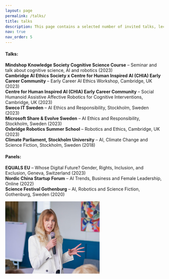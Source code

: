```yaml
---
layout: page
permalink: /talks/
title: talks
description: This page contains a selected number of invited talks, lectures and panel discussions. Please be in touch if you wish me to speak at an event or join a panel. 
nav: true
nav_order: 5
---
```


#### Talks: 
**Mindshop Knowledge Society Cognitive Science Course** – Seminar and talk about cognitive science, AI and robotics (2023)  
**Cambridge AI Ethics Society x Centre for Human Inspired AI (CHIA) Early Career Community** – Early Career AI Ethics Workshop, Cambridge, UK (2023)  
**Centre for Human Inspired AI (CHIA) Early Career Community** – Social Humanoid Assistive Affective Robotics for Cognitive Interventions, Cambridge, UK (2023)   
**Sweco IT Sweden** – AI Ethics and Responsibility, Stockholm, Sweden (2023)  
**Microsoft Share & Evolve Sweden** – AI Ethics and Responsibility, Stockholm, Sweden (2023)  
**Oxbridge Robotics Summer School** – Robotics and Ethics, Cambridge, UK (2023)  
**Climate Parliament, Stockholm University** – AI, Climate Change and Science Fiction, Stockholm, Sweden (2018)

#### Panels:

**EQUALS EU** – Whose Digital Future? Gender, Rights, Inclusion, and Exclusion, Geneva, Switzerland (2023)  
**Nordic China Startup Forum** – AI Trends, Business and Female Leadership, Online (2022)  
**Science Festival Gothenburg** – AI, Robotics and Science Fiction, Gothenburg, Sweden (2020)


<img src="/assets/img/ken.jpg" alt="image" width="300" height="auto">
